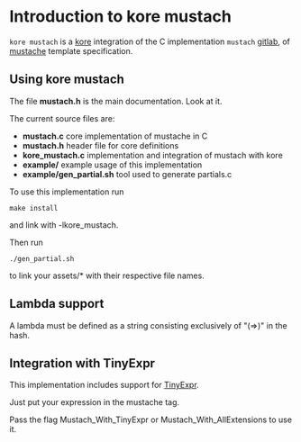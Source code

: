 # Introduction to kore mustach

`kore mustach` is a [kore](https://kore.io) integration of the C implementation
`mustach` [gitlab](https://gitlab.com/jobol/mustach), of [mustache](http://mustache.github.io "main site for mustache")
template specification.


## Using kore mustach

The file **mustach.h** is the main documentation. Look at it.

The current source files are:

- **mustach.c** core implementation of mustache in C
- **mustach.h** header file for core definitions
- **kore_mustach.c** implementation and integration of mustach with kore
- **example/** example usage of this implementation
- **example/gen_partial.sh** tool used to generate partials.c

To use this implementation run
```
make install
```
and link with -lkore_mustach.

Then run
```
./gen_partial.sh
```
to link your assets/* with their respective file names.

## Lambda support

A lambda must be defined as a string consisting exclusively of "(=>)" in the hash.


## Integration with TinyExpr

This implementation includes support for [TinyExpr](https://github.com/codeplea/tinyexpr).

Just put your expression in the mustache tag.

Pass the flag Mustach_With_TinyExpr or Mustach_With_AllExtensions to use it.
